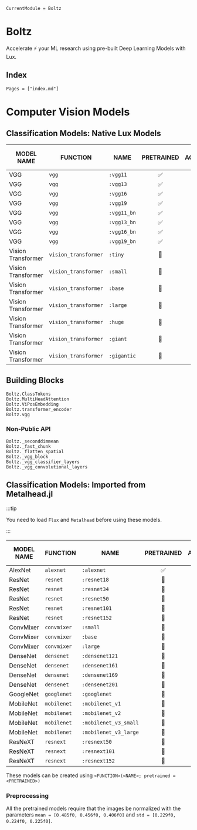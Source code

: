 ```@meta
CurrentModule = Boltz
```

# Boltz

Accelerate ⚡ your ML research using pre-built Deep Learning Models with Lux.


## Index

```@index
Pages = ["index.md"]
```

# Computer Vision Models

## Classification Models: Native Lux Models

| MODEL NAME         | FUNCTION             | NAME        | PRETRAINED | TOP 1 ACCURACY (%) | TOP 5 ACCURACY (%) |
| ------------------ | -------------------- | ----------- | :--------: | :----------------: | :----------------: |
| VGG                | `vgg`                | `:vgg11`    |     ✅      |       67.35        |       87.91        |
| VGG                | `vgg`                | `:vgg13`    |     ✅      |       68.40        |       88.48        |
| VGG                | `vgg`                | `:vgg16`    |     ✅      |       70.24        |       89.80        |
| VGG                | `vgg`                | `:vgg19`    |     ✅      |       71.09        |       90.27        |
| VGG                | `vgg`                | `:vgg11_bn` |     ✅      |       69.09        |       88.94        |
| VGG                | `vgg`                | `:vgg13_bn` |     ✅      |       69.66        |       89.49        |
| VGG                | `vgg`                | `:vgg16_bn` |     ✅      |       72.11        |       91.02        |
| VGG                | `vgg`                | `:vgg19_bn` |     ✅      |       72.95        |       91.32        |
| Vision Transformer | `vision_transformer` | `:tiny`     |     🚫      |                    |                    |
| Vision Transformer | `vision_transformer` | `:small`    |     🚫      |                    |                    |
| Vision Transformer | `vision_transformer` | `:base`     |     🚫      |                    |                    |
| Vision Transformer | `vision_transformer` | `:large`    |     🚫      |                    |                    |
| Vision Transformer | `vision_transformer` | `:huge`     |     🚫      |                    |                    |
| Vision Transformer | `vision_transformer` | `:giant`    |     🚫      |                    |                    |
| Vision Transformer | `vision_transformer` | `:gigantic` |     🚫      |                    |                    |

## Building Blocks

```@docs
Boltz.ClassTokens
Boltz.MultiHeadAttention
Boltz.ViPosEmbedding
Boltz.transformer_encoder
Boltz.vgg
```

### Non-Public API

```@docs
Boltz._seconddimmean
Boltz._fast_chunk
Boltz._flatten_spatial
Boltz._vgg_block
Boltz._vgg_classifier_layers
Boltz._vgg_convolutional_layers
```

## Classification Models: Imported from Metalhead.jl

:::tip

You need to load `Flux` and `Metalhead` before using these models.

:::

| MODEL NAME | FUNCTION    | NAME                  | PRETRAINED | TOP 1 ACCURACY (%) | TOP 5 ACCURACY (%) |
| ---------- | ----------- | --------------------- | :--------: | :----------------: | :----------------: |
| AlexNet    | `alexnet`   | `:alexnet`            |     ✅      |       54.48        |       77.72        |
| ResNet     | `resnet`    | `:resnet18`           |     🚫      |       68.08        |       88.44        |
| ResNet     | `resnet`    | `:resnet34`           |     🚫      |       72.13        |       90.91        |
| ResNet     | `resnet`    | `:resnet50`           |     🚫      |       74.55        |       92.36        |
| ResNet     | `resnet`    | `:resnet101`          |     🚫      |       74.81        |       92.36        |
| ResNet     | `resnet`    | `:resnet152`          |     🚫      |       77.63        |       93.84        |
| ConvMixer  | `convmixer` | `:small`              |     🚫      |                    |                    |
| ConvMixer  | `convmixer` | `:base`               |     🚫      |                    |                    |
| ConvMixer  | `convmixer` | `:large`              |     🚫      |                    |                    |
| DenseNet   | `densenet`  | `:densenet121`        |     🚫      |                    |                    |
| DenseNet   | `densenet`  | `:densenet161`        |     🚫      |                    |                    |
| DenseNet   | `densenet`  | `:densenet169`        |     🚫      |                    |                    |
| DenseNet   | `densenet`  | `:densenet201`        |     🚫      |                    |                    |
| GoogleNet  | `googlenet` | `:googlenet`          |     🚫      |                    |                    |
| MobileNet  | `mobilenet` | `:mobilenet_v1`       |     🚫      |                    |                    |
| MobileNet  | `mobilenet` | `:mobilenet_v2`       |     🚫      |                    |                    |
| MobileNet  | `mobilenet` | `:mobilenet_v3_small` |     🚫      |                    |                    |
| MobileNet  | `mobilenet` | `:mobilenet_v3_large` |     🚫      |                    |                    |
| ResNeXT    | `resnext`   | `:resnext50`          |     🚫      |                    |                    |
| ResNeXT    | `resnext`   | `:resnext101`         |     🚫      |                    |                    |
| ResNeXT    | `resnext`   | `:resnext152`         |     🚫      |                    |                    |

These models can be created using `<FUNCTION>(<NAME>; pretrained = <PRETRAINED>)`

### Preprocessing

All the pretrained models require that the images be normalized with the parameters
`mean = [0.485f0, 0.456f0, 0.406f0]` and `std = [0.229f0, 0.224f0, 0.225f0]`.